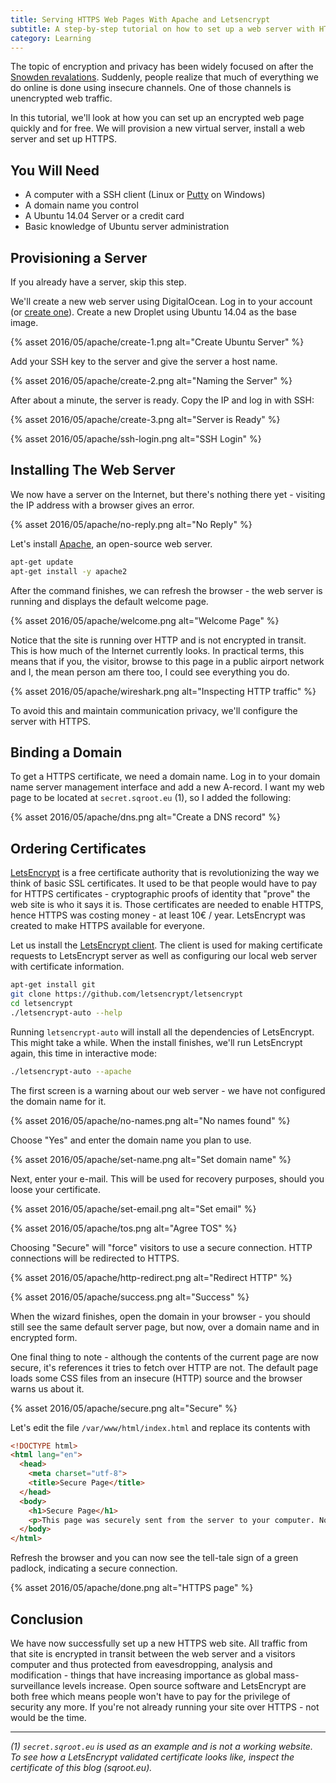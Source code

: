 ```yaml
---
title: Serving HTTPS Web Pages With Apache and Letsencrypt
subtitle: A step-by-step tutorial on how to set up a web server with HTTPS support
category: Learning
---
```


The topic of encryption and privacy has been widely focused on after the [Snowden revalations](https://en.wikipedia.org/wiki/Edward_Snowden). Suddenly, people realize that much of everything we do online is done using insecure channels. One of those channels is unencrypted web traffic.

In this tutorial, we'll look at how you can set up an encrypted web page quickly and for free. We will provision a new virtual server, install a web server and set up HTTPS.

## You Will Need

- A computer with a SSH client (Linux or [Putty](http://www.chiark.greenend.org.uk/~sgtatham/putty) on Windows)
- A domain name you control
- A Ubuntu 14.04  Server or a credit card
- Basic knowledge of Ubuntu server administration

## Provisioning a Server

If you already have a server, skip this step.

We'll create a new web server using DigitalOcean. Log in to your account (or [create one](https://m.do.co/c/6866ad4ad2b9)). Create a new Droplet using Ubuntu 14.04 as the base image.

{% asset 2016/05/apache/create-1.png alt="Create Ubuntu Server" %}

Add your SSH key to the server and give the server a host name.

{% asset 2016/05/apache/create-2.png alt="Naming the Server" %}

After about a minute, the server is ready. Copy the IP and log in with SSH:

{% asset 2016/05/apache/create-3.png alt="Server is Ready" %}

{% asset 2016/05/apache/ssh-login.png alt="SSH Login" %}

## Installing The Web Server

We now have a server on the Internet, but there's nothing there yet - visiting the IP address with a browser gives an error.

{% asset 2016/05/apache/no-reply.png alt="No Reply" %}

Let's install [Apache](https://apache.com), an open-source web server.

```bash
apt-get update
apt-get install -y apache2
```

After the command finishes, we can refresh the browser - the web server is running and displays the default welcome page.

{% asset 2016/05/apache/welcome.png alt="Welcome Page" %}

Notice that the site is running over HTTP and is not encrypted in transit. This is how much of the Internet currently looks. In practical terms, this means that if you, the visitor, browse to this page in a public airport  network and I, the mean person am there too, I could see everything you do.

{% asset 2016/05/apache/wireshark.png alt="Inspecting HTTP traffic" %}

To avoid this and maintain communication privacy, we'll configure the server with HTTPS.

## Binding a Domain

To get a HTTPS certificate, we need a domain name. Log in to your domain name server management interface and add a new A-record. I want my web page to be located at `secret.sqroot.eu` (1), so I added the following:

{% asset 2016/05/apache/dns.png alt="Create a DNS record" %}

## Ordering Certificates

[LetsEncrypt](https://letsencrypt.org) is a free certificate authority that is revolutionizing the way we think of basic SSL certificates. It used to be that people would have to pay for HTTPS certificates - cryptographic proofs of identity that "prove" the web site is who it says it is. Those certificates are needed to enable HTTPS, hence HTTPS was costing money - at least 10€ / year. LetsEncrypt was created to make HTTPS available for everyone.

Let us install the [LetsEncrypt client](https://letsencrypt.org/getting-started). The client is used for making certificate requests to LetsEncrypt server as well as configuring our local web server with certificate information.

```bash
apt-get install git
git clone https://github.com/letsencrypt/letsencrypt
cd letsencrypt
./letsencrypt-auto --help
```

Running `letsencrypt-auto` will install all the dependencies of LetsEncrypt. This might take a while. When the install finishes, we'll run LetsEncrypt again, this time in interactive mode:

```bash
./letsencrypt-auto --apache
```

The first screen is a warning about our web server - we have not configured the domain name for it.

{% asset 2016/05/apache/no-names.png alt="No names found" %}

Choose "Yes" and enter the domain name you plan to use.

{% asset 2016/05/apache/set-name.png alt="Set domain name" %}

Next, enter your e-mail. This will be used for recovery purposes, should you loose your certificate.

{% asset 2016/05/apache/set-email.png alt="Set email" %}

{% asset 2016/05/apache/tos.png alt="Agree TOS" %}

Choosing "Secure" will "force" visitors to use a secure connection. HTTP connections will be redirected to HTTPS.

{% asset 2016/05/apache/http-redirect.png alt="Redirect HTTP" %}

{% asset 2016/05/apache/success.png alt="Success" %}

When the wizard finishes, open the domain in your browser - you should still see the same default server page, but now, over a domain name and in encrypted form.

One final thing to note - although the contents of the current page are now secure, it's references it tries to fetch over HTTP are not. The default page loads some CSS files from an insecure (HTTP) source and the browser warns us about it.

{% asset 2016/05/apache/secure.png alt="Secure" %}

Let's edit the file `/var/www/html/index.html` and replace its contents with

```html
<!DOCTYPE html>
<html lang="en">
  <head>
    <meta charset="utf-8">
    <title>Secure Page</title>
  </head>
  <body>
    <h1>Secure Page</h1>
    <p>This page was securely sent from the server to your computer. No-one eavesdropped or changed this content.</p>
  </body>
</html>
```

Refresh the browser and you can now see the tell-tale sign of a green padlock, indicating a secure connection.

{% asset 2016/05/apache/done.png alt="HTTPS page" %}

## Conclusion

We have now successfully set up a new HTTPS web site. All traffic from that site is encrypted in transit between the web server and a visitors computer and thus protected from eavesdropping, analysis and modification - things that have increasing importance as global mass-surveillance levels increase. Open source software and LetsEncrypt are both free which means people won't have to pay for the privilege of security any more. If you're not already running your site over HTTPS - not would be the time.

---

_(1) `secret.sqroot.eu` is used as an example and is not a working website. To see how a LetsEncrypt validated certificate looks like, inspect the certificate of this blog (sqroot.eu)._